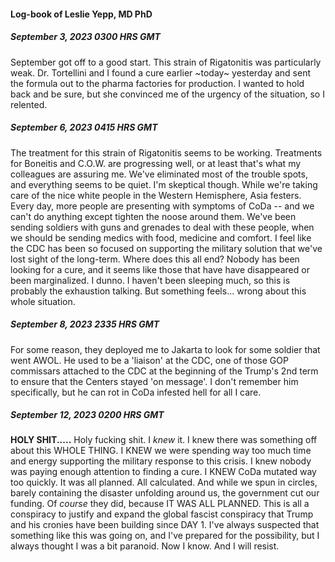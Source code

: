 #### Log-book of Leslie Yepp, MD PhD

##### September 3, 2023 0300 HRS GMT

September got off to a good start. This strain of Rigatonitis was particularly weak. Dr. Tortellini and I found a cure earlier ~today~ yesterday and sent the formula out to the pharma factories for production. I wanted to hold back and be sure, but she convinced me of the urgency of the situation, so I relented.

##### September 6, 2023 0415 HRS GMT

The treatment for this strain of Rigatonitis seems to be working. Treatments for Boneitis and C.O.W. are progressing well, or at least that's what my colleagues are assuring me. We've eliminated most of the trouble spots, and everything seems to be quiet. I'm skeptical though. While we're taking care of the nice white people in the Western Hemisphere, Asia festers. Every day, more people are presenting with symptoms of CoDa --  and we can't do anything except tighten the noose around them. We've been sending soldiers with guns and grenades to deal with these people, when we should be sending medics with food, medicine and comfort. I feel like the CDC has been so focused on supporting the military solution that we've lost sight of the long-term. Where does this all end? Nobody has been looking for a cure, and it seems like those that have have disappeared or been marginalized. I dunno. I haven't been sleeping much, so this is probably the exhaustion talking. But something feels... wrong about this whole situation.

##### September 8, 2023 2335 HRS GMT

For some reason, they deployed me to Jakarta to look for some soldier that went AWOL. He used to be a 'liaison' at the CDC, one of those GOP commissars attached to the CDC at the beginning of the Trump's 2nd term to ensure that the Centers stayed 'on message'. I don't remember him specifically, but he can rot in CoDa infested hell for all I care.

##### September 12, 2023 0200 HRS GMT

**HOLY SHIT.....** 
Holy fucking shit. I *knew* it. I knew there was something off about this WHOLE THING. I KNEW we were spending way too much time and energy supporting the military response to this crisis. I knew nobody was paying enough attention to finding a cure. I KNEW CoDa mutated way too quickly. It was all planned. All calculated. And while we spun in circles, barely containing the disaster unfolding around us, the government cut our funding. Of *course* they did, because IT WAS ALL PLANNED. This is all a conspiracy to justify and expand the global fascist conspiracy that Trump and his cronies have been building since DAY 1. I've always suspected that something like this was going on, and I've prepared for the possibility, but I always thought I was a bit paranoid. Now I know. And I will resist.

